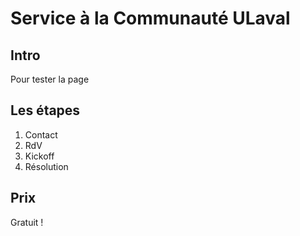 # Service à la Communauté ULaval

## Intro

Pour tester la page 

## Les étapes 

1. Contact
2. RdV
3. Kickoff
4. Résolution


## Prix

Gratuit !